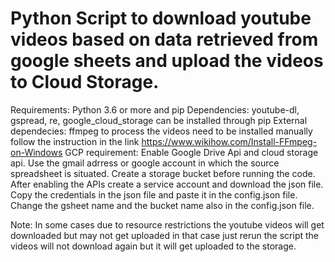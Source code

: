<h1>Python Script to download youtube videos based on data retrieved from google sheets and upload the videos to Cloud Storage.</h1>

Requirements: Python 3.6 or more and pip
Dependencies: youtube-dl, gspread, re, google_cloud_storage can be installed through pip
External dependecies: ffmpeg to process the videos need to be installed manually follow the instruction in the link https://www.wikihow.com/Install-FFmpeg-on-Windows
GCP requirement: Enable Google Drive Api and cloud storage api. Use the gmail adrress or google account in which the source spreadsheet is situated.
		 Create a storage bucket before running the code. 
		 After enabling the APIs create a service account and download the json file. 
		 Copy the credentials in the json file and paste it in the config.json file.
		 Change the gsheet name and the bucket name also in the config.json file.

Note: In some cases due to resource restrictions the youtube videos will get downloaded but may not get uploaded in that case just rerun the script the videos will not download again but it will get uploaded to the storage.


